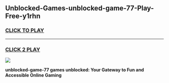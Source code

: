 
## Unblocked-Games-unblocked-game-77-Play-Free-y1rhn
<h3>
<a href="https://premium76.site?title=unblocked-game-77&ref=20M">CLICK TO PLAY</a></h3>
<hr>

<h3>
<a href="https://premium76.site?title=unblocked-game-77&ref=20M">CLICK 2 PLAY</a>
  
</h3>

<a href="https://premium76.site?title=unblocked-game-77&ref=19M"><img src="https://clearcache.store/games.png"></a>


**unblocked-game-77 games unblocked: Your Gateway to Fun and Accessible Online Gaming**
